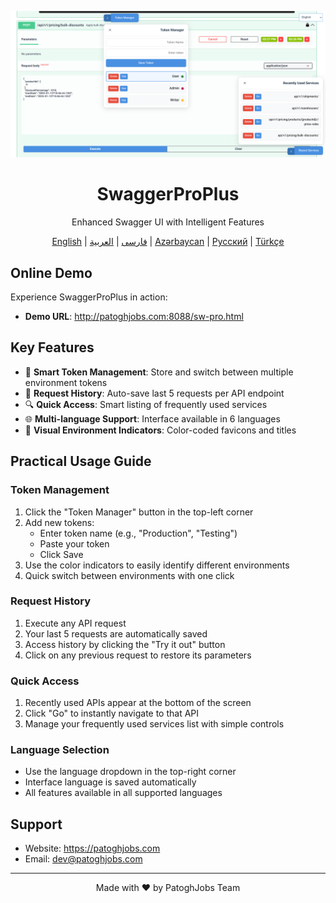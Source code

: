 <p align="center">
  <img src="src/docs/images/screenshot.png" alt="SwaggerProPlus Screenshot" width="800"/>
</p>

<h1 align="center">SwaggerProPlus</h1>
<p align="center">
    Enhanced Swagger UI with Intelligent Features
</p>

<p align="center">
  <a href="src/docs/README_en.md">English</a> |
  <a href="src/docs/README_fa.md">فارسی</a> |
  <a href="src/docs/README_ar.md">العربية</a> |
  <a href="src/docs/README_az.md">Azərbaycan</a> |
  <a href="src/docs/README_ru.md">Русский</a> |
  <a href="src/docs/README_tr.md">Türkçe</a>
</p>

## Online Demo

Experience SwaggerProPlus in action:
- **Demo URL**: http://patoghjobs.com:8088/sw-pro.html

## Key Features

- 🔑 **Smart Token Management**: Store and switch between multiple environment tokens
- 📝 **Request History**: Auto-save last 5 requests per API endpoint
- 🔍 **Quick Access**: Smart listing of frequently used services
- 🌐 **Multi-language Support**: Interface available in 6 languages
- 🎨 **Visual Environment Indicators**: Color-coded favicons and titles

## Practical Usage Guide

### Token Management
1. Click the "Token Manager" button in the top-left corner
2. Add new tokens:
   - Enter token name (e.g., "Production", "Testing")
   - Paste your token
   - Click Save
3. Use the color indicators to easily identify different environments
4. Quick switch between environments with one click

### Request History
1. Execute any API request
2. Your last 5 requests are automatically saved
3. Access history by clicking the "Try it out" button
4. Click on any previous request to restore its parameters

### Quick Access
1. Recently used APIs appear at the bottom of the screen
2. Click "Go" to instantly navigate to that API
3. Manage your frequently used services list with simple controls

### Language Selection
- Use the language dropdown in the top-right corner
- Interface language is saved automatically
- All features available in all supported languages

## Support

- Website: https://patoghjobs.com
- Email: dev@patoghjobs.com

---

<p align="center">Made with ❤️ by PatoghJobs Team</p>
